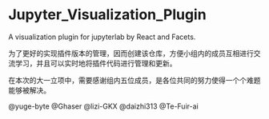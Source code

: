 # Jupyter_Visualization_Plugin
A visualization plugin for jupyterlab by React and Facets.


为了更好的实现插件版本的管理，因而创建该仓库，方便小组内的成员互相进行交流学习，并且可以实时地将插件代码进行管理和更新。


在本次的大一立项中，需要感谢组内五位成员，是各位共同的努力使得一个个难题能够被解决。

@yuge-byte  @Ghaser  @lizi-GKX  @daizhi313  @Te-Fuir-ai
